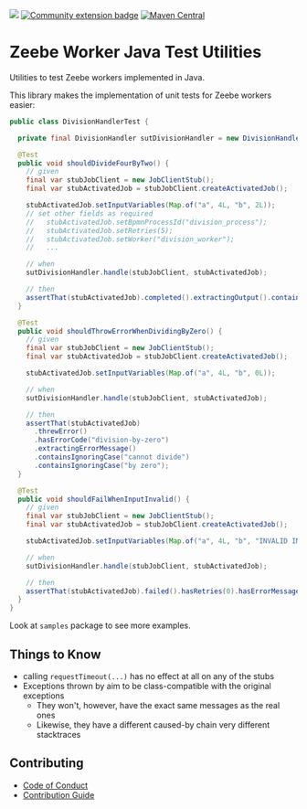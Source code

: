 [![](https://img.shields.io/badge/Lifecycle-Stable-brightgreen)](https://github.com/Camunda-Community-Hub/community/blob/main/extension-lifecycle.md#stable-)
[![Community extension badge](https://img.shields.io/badge/Community%20Extension-An%20open%20source%20community%20maintained%20project-FF4700)](https://github.com/camunda-community-hub/community)
[![Maven Central](https://img.shields.io/maven-central/v/io.zeebe/zeebe-worker-java-testutils.svg?label=Maven%20Central)](https://search.maven.org/search?q=g:%22io.zeebe%22%20AND%20a:%22zeebe-worker-java-testutils%22)

# Zeebe Worker Java Test Utilities

Utilities to test Zeebe workers implemented in Java.

This library makes the implementation of unit tests for Zeebe workers easier:

```java
public class DivisionHandlerTest {

  private final DivisionHandler sutDivisionHandler = new DivisionHandler();

  @Test
  public void shouldDivideFourByTwo() {
    // given
    final var stubJobClient = new JobClientStub();
    final var stubActivatedJob = stubJobClient.createActivatedJob();

    stubActivatedJob.setInputVariables(Map.of("a", 4L, "b", 2L));
    // set other fields as required
    //   stubActivatedJob.setBpmnProcessId("division_process");
    //   stubActivatedJob.setRetries(5);
    //   stubActivatedJob.setWorker("division_worker");
    //   ...

    // when
    sutDivisionHandler.handle(stubJobClient, stubActivatedJob);

    // then
    assertThat(stubActivatedJob).completed().extractingOutput().containsOnly(entry("result", 2d));
  }

  @Test
  public void shouldThrowErrorWhenDividingByZero() {
    // given
    final var stubJobClient = new JobClientStub();
    final var stubActivatedJob = stubJobClient.createActivatedJob();

    stubActivatedJob.setInputVariables(Map.of("a", 4L, "b", 0L));

    // when
    sutDivisionHandler.handle(stubJobClient, stubActivatedJob);

    // then
    assertThat(stubActivatedJob)
      .threwError()
      .hasErrorCode("division-by-zero")
      .extractingErrorMessage()
      .containsIgnoringCase("cannot divide")
      .containsIgnoringCase("by zero");
  }

  @Test
  public void shouldFailWhenInputInvalid() {
    // given
    final var stubJobClient = new JobClientStub();
    final var stubActivatedJob = stubJobClient.createActivatedJob();

    stubActivatedJob.setInputVariables(Map.of("a", 4L, "b", "INVALID INPUT"));

    // when
    sutDivisionHandler.handle(stubJobClient, stubActivatedJob);

    // then
    assertThat(stubActivatedJob).failed().hasRetries(0).hasErrorMessage("exception occurred");
  }
}
```

Look at `samples` package to see more examples.

## Things to Know

* calling `requestTimeout(...)` has no effect at all on any of the stubs
* Exceptions thrown by aim to be class-compatible with the original exceptions
  * They won't, however, have the exact same messages as the real ones
  * Likewise, they have a different caused-by chain very different stacktraces

## Contributing

* [Code of Conduct](CODE_OF_CONDUCT.md)
* [Contribution Guide](CONTRIBUTING.md)
